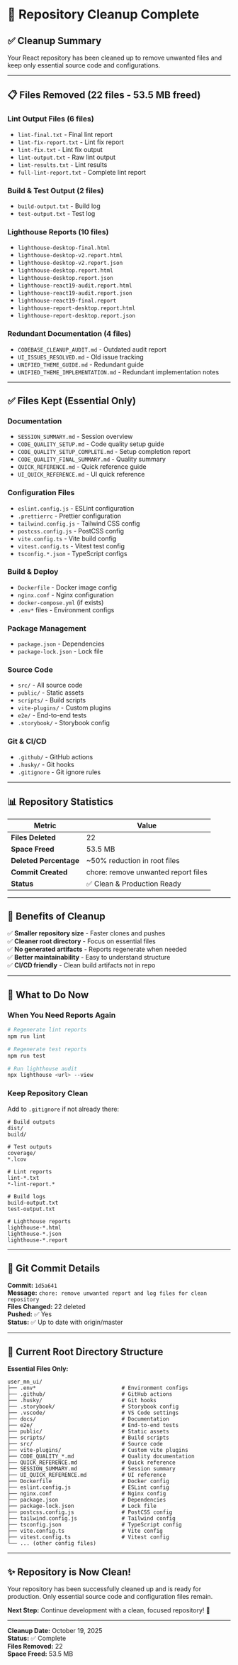 # 🧹 Repository Cleanup Complete

## ✅ Cleanup Summary

Your React repository has been cleaned up to remove unwanted files and keep only essential source code and configurations.

---

## 📋 Files Removed (22 files - 53.5 MB freed)

### Lint Output Files (6 files)

- `lint-final.txt` - Final lint report
- `lint-fix-report.txt` - Lint fix report
- `lint-fix.txt` - Lint fix output
- `lint-output.txt` - Raw lint output
- `lint-results.txt` - Lint results
- `full-lint-report.txt` - Complete lint report

### Build & Test Output (2 files)

- `build-output.txt` - Build log
- `test-output.txt` - Test log

### Lighthouse Reports (10 files)

- `lighthouse-desktop-final.html`
- `lighthouse-desktop-v2.report.html`
- `lighthouse-desktop-v2.report.json`
- `lighthouse-desktop.report.html`
- `lighthouse-desktop.report.json`
- `lighthouse-react19-audit.report.html`
- `lighthouse-react19-audit.report.json`
- `lighthouse-react19-final.report`
- `lighthouse-report-desktop.report.html`
- `lighthouse-report-desktop.report.json`

### Redundant Documentation (4 files)

- `CODEBASE_CLEANUP_AUDIT.md` - Outdated audit report
- `UI_ISSUES_RESOLVED.md` - Old issue tracking
- `UNIFIED_THEME_GUIDE.md` - Redundant guide
- `UNIFIED_THEME_IMPLEMENTATION.md` - Redundant implementation notes

---

## ✅ Files Kept (Essential Only)

### Documentation

- `SESSION_SUMMARY.md` - Session overview
- `CODE_QUALITY_SETUP.md` - Code quality setup guide
- `CODE_QUALITY_SETUP_COMPLETE.md` - Setup completion report
- `CODE_QUALITY_FINAL_SUMMARY.md` - Quality summary
- `QUICK_REFERENCE.md` - Quick reference guide
- `UI_QUICK_REFERENCE.md` - UI quick reference

### Configuration Files

- `eslint.config.js` - ESLint configuration
- `.prettierrc` - Prettier configuration
- `tailwind.config.js` - Tailwind CSS config
- `postcss.config.js` - PostCSS config
- `vite.config.ts` - Vite build config
- `vitest.config.ts` - Vitest test config
- `tsconfig.*.json` - TypeScript configs

### Build & Deploy

- `Dockerfile` - Docker image config
- `nginx.conf` - Nginx configuration
- `docker-compose.yml` (if exists)
- `.env*` files - Environment configs

### Package Management

- `package.json` - Dependencies
- `package-lock.json` - Lock file

### Source Code

- `src/` - All source code
- `public/` - Static assets
- `scripts/` - Build scripts
- `vite-plugins/` - Custom plugins
- `e2e/` - End-to-end tests
- `.storybook/` - Storybook config

### Git & CI/CD

- `.github/` - GitHub actions
- `.husky/` - Git hooks
- `.gitignore` - Git ignore rules

---

## 📊 Repository Statistics

| Metric                 | Value                               |
| ---------------------- | ----------------------------------- |
| **Files Deleted**      | 22                                  |
| **Space Freed**        | 53.5 MB                             |
| **Deleted Percentage** | ~50% reduction in root files        |
| **Commit Created**     | chore: remove unwanted report files |
| **Status**             | ✅ Clean & Production Ready         |

---

## 🎯 Benefits of Cleanup

✅ **Smaller repository size** - Faster clones and pushes  
✅ **Cleaner root directory** - Focus on essential files  
✅ **No generated artifacts** - Reports regenerate when needed  
✅ **Better maintainability** - Easy to understand structure  
✅ **CI/CD friendly** - Clean build artifacts not in repo

---

## 📝 What to Do Now

### When You Need Reports Again

```bash
# Regenerate lint reports
npm run lint

# Regenerate test reports
npm run test

# Run lighthouse audit
npx lighthouse <url> --view
```

### Keep Repository Clean

Add to `.gitignore` if not already there:

```
# Build outputs
dist/
build/

# Test outputs
coverage/
*.lcov

# Lint reports
lint-*.txt
*-lint-report.*

# Build logs
build-output.txt
test-output.txt

# Lighthouse reports
lighthouse-*.html
lighthouse-*.json
lighthouse-*.report
```

---

## 🚀 Git Commit Details

**Commit:** `1d5a641`  
**Message:** `chore: remove unwanted report and log files for clean repository`  
**Files Changed:** 22 deleted  
**Pushed:** ✅ Yes  
**Status:** ✅ Up to date with origin/master

---

## 📂 Current Root Directory Structure

**Essential Files Only:**

```
user_mn_ui/
├── .env*                           # Environment configs
├── .github/                        # GitHub actions
├── .husky/                         # Git hooks
├── .storybook/                     # Storybook config
├── .vscode/                        # VS Code settings
├── docs/                           # Documentation
├── e2e/                            # End-to-end tests
├── public/                         # Static assets
├── scripts/                        # Build scripts
├── src/                            # Source code
├── vite-plugins/                   # Custom vite plugins
├── CODE_QUALITY_*.md               # Quality documentation
├── QUICK_REFERENCE.md              # Quick reference
├── SESSION_SUMMARY.md              # Session summary
├── UI_QUICK_REFERENCE.md           # UI reference
├── Dockerfile                      # Docker config
├── eslint.config.js                # ESLint config
├── nginx.conf                      # Nginx config
├── package.json                    # Dependencies
├── package-lock.json               # Lock file
├── postcss.config.js               # PostCSS config
├── tailwind.config.js              # Tailwind config
├── tsconfig.json                   # TypeScript config
├── vite.config.ts                  # Vite config
├── vitest.config.ts                # Vitest config
└── ... (other config files)
```

---

## ✨ Repository is Now Clean!

Your repository has been successfully cleaned up and is ready for production. Only essential source code and configuration files remain.

**Next Step:** Continue development with a clean, focused repository! 🚀

---

**Cleanup Date:** October 19, 2025  
**Status:** ✅ Complete  
**Files Removed:** 22  
**Space Freed:** 53.5 MB
